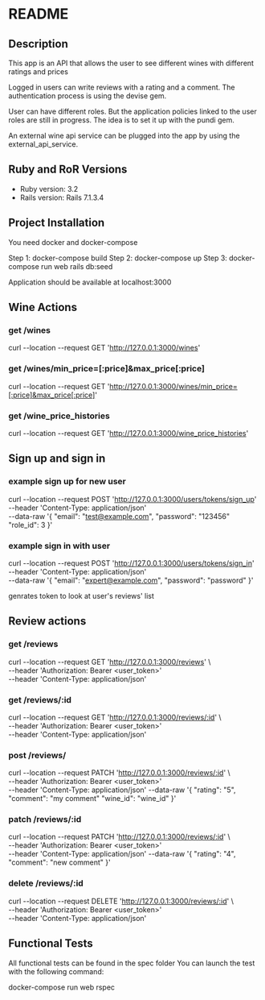 # README

## Description
This app is an API that allows the user to see different wines with different ratings and prices 

Logged in users can write reviews with a rating and a comment. The authentication process is using the devise gem. 

User can have different roles. But the application policies linked to the user roles are still in progress. The idea is to set it up with the pundi gem. 

An external wine api service can be plugged into the app by using the external_api_service. 

## Ruby and RoR Versions
* Ruby version: 3.2
* Rails version: Rails 7.1.3.4

## Project Installation
You need docker and docker-compose 

Step 1: docker-compose build 
Step 2: docker-compose up 
Step 3: docker-compose run web rails db:seed

Application should be available at localhost:3000 

## Wine Actions
### get /wines
curl --location --request GET 'http://127.0.0.1:3000/wines' 

### get /wines/min_price=[:price]&max_price[:price]
curl --location --request GET 'http://127.0.0.1:3000/wines/min_price=[:price]&max_price[:price]' 

### get /wine_price_histories
curl --location --request GET 'http://127.0.0.1:3000/wine_price_histories' 

## Sign up and sign in
### example sign up for new user 

curl --location --request POST 'http://127.0.0.1:3000/users/tokens/sign_up' \
--header 'Content-Type: application/json' \
--data-raw '{
    "email": "test@example.com",
    "password": "123456"
    "role_id": 3
}'

### example sign in with user

curl --location --request POST 'http://127.0.0.1:3000/users/tokens/sign_in' \
--header 'Content-Type: application/json' \
--data-raw '{
    "email": "expert@example.com",
    "password": "password"
}'

genrates token to look at user's reviews' list

## Review actions

### get /reviews
curl --location --request GET 'http://127.0.0.1:3000/reviews' \                               
--header 'Authorization: Bearer <user_token>' \
--header 'Content-Type: application/json'

### get /reviews/:id
curl --location --request GET 'http://127.0.0.1:3000/reviews/:id' \                               
--header 'Authorization: Bearer <user_token>' \
--header 'Content-Type: application/json'

### post /reviews/
curl --location --request PATCH 'http://127.0.0.1:3000/reviews/:id' \                               
--header 'Authorization: Bearer <user_token>' \
--header 'Content-Type: application/json'
--data-raw '{
    "rating": "5",
    "comment": "my comment"
    "wine_id": "wine_id"
}'

### patch /reviews/:id
curl --location --request PATCH 'http://127.0.0.1:3000/reviews/:id' \                               
--header 'Authorization: Bearer <user_token>' \
--header 'Content-Type: application/json'
--data-raw '{
    "rating": "4",
    "comment": "new comment"
}'

### delete /reviews/:id
curl --location --request DELETE 'http://127.0.0.1:3000/reviews/:id' \                               
--header 'Authorization: Bearer <user_token>' \
--header 'Content-Type: application/json'

## Functional Tests
All functional tests can be found in the spec folder 
You can launch the test with the following command:

docker-compose run web rspec 
